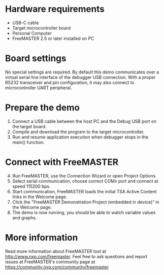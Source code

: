 Hardware requirements
=====================
- USB-C cable
- Target microcontroller board
- Personal Computer
- FreeMASTER 2.5 or later installed on PC

Board settings
============
No special settings are required. By default this demo communicates over a virtual 
serial line interface of the debugger USB connection. With a proper RS232 transceiver
and pin configuration, it may also connect to microcontroller UART peripheral.

Prepare the demo
===============
1.  Connect a USB cable between the host PC and the Debug USB port on the target board.
2.  Compile and download the program to the target microcontroller.
3.  Run and resume application execution when debugger stops in the main() function.

Connect with FreeMASTER
=======================
4.  Run FreeMASTER, use the Connection Wizard or open Project Options.
5.  Select serial communication, choose correct COMx port and connect at speed 115200 bps.
6.  Start communication, FreeMASTER loads the initial TSA Active Content links in the Welcome page.
7.  Click the "FreeMASTER Demonstration Project (embedded in device)" in the Welcome page.
8.  The demo is now running, you should be able to watch variable values and graphs.

More information
================
Read more information about FreeMASTER tool at http://www.nxp.com/freemaster.
Feel free to ask questions and report issues at FreeMASTER's 
community page at https://community.nxp.com/community/freemaster
